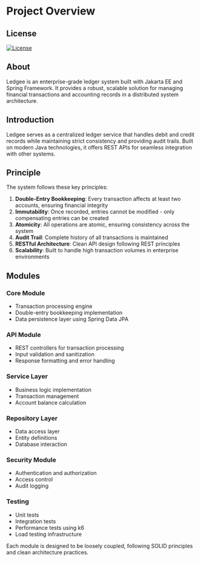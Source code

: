 # Project Overview

## License

[![License](https://img.shields.io/badge/License-Apache_2.0-blue.svg)](https://opensource.org/licenses/Apache-2.0)

## About

Ledgee is an enterprise-grade ledger system built with Jakarta EE and Spring Framework. It provides a robust,
scalable solution for managing financial transactions and accounting records in a distributed system architecture.

## Introduction

Ledgee serves as a centralized ledger service that handles debit and credit records while maintaining strict
consistency and providing audit trails. Built on modern Java technologies, it offers REST APIs for seamless
integration with other systems.

## Principle

The system follows these key principles:

1. **Double-Entry Bookkeeping**: Every transaction affects at least two accounts, ensuring financial integrity
2. **Immutability**: Once recorded, entries cannot be modified - only compensating entries can be created
3. **Atomicity**: All operations are atomic, ensuring consistency across the system
4. **Audit Trail**: Complete history of all transactions is maintained
5. **RESTful Architecture**: Clean API design following REST principles
6. **Scalability**: Built to handle high transaction volumes in enterprise environments

## Modules

### Core Module

- Transaction processing engine
- Double-entry bookkeeping implementation
- Data persistence layer using Spring Data JPA

### API Module

- REST controllers for transaction processing
- Input validation and sanitization
- Response formatting and error handling

### Service Layer

- Business logic implementation
- Transaction management
- Account balance calculation

### Repository Layer

- Data access layer
- Entity definitions
- Database interaction

### Security Module

- Authentication and authorization
- Access control
- Audit logging

### Testing

- Unit tests
- Integration tests
- Performance tests using k6
- Load testing infrastructure

Each module is designed to be loosely coupled, following SOLID principles and clean architecture practices.